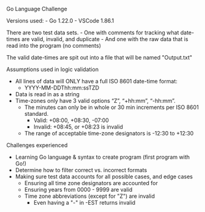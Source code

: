 Go Language Challenge

Versions used:
    - Go 1.22.0
    - VSCode 1.86.1



There are two test data sets.
    - One with comments for tracking what date-times are valid, invalid, and duplicate
    - And one with the raw data that is read into the program (no comments) 

The valid date-times are spit out into a file that will be named "Output.txt"



Assumptions used in logic validation
- All lines of data will ONLY have a full ISO 8601 date-time format:     
    - YYYY-MM-DDThh:mm:ssTZD
- Data is read in as a string
- Time-zones only have 3 valid options “Z”, “+hh:mm”, “-hh:mm”. 
    - The minutes can only be in whole or 30 min increments per ISO 8601 standard. 
        - Valid: +08:00, +08:30, -07:00
        - Invalid: +08:45, or +08:23 is invalid
    - The range of acceptable time-zone designators is -12:30 to +12:30



Challenges experienced
- Learning Go language & syntax to create program (first program with Go!)
- Determine how to filter correct vs. incorrect formats
- Making sure test data accounts for all possible cases, and edge cases
    - Ensuring all time zone designators are accounted for
    - Ensuring years from 0000 - 9999 are valid
    - Time zone abbreviations (except for "Z") are invalid
        - Even having a "-" in -EST returns invalid



